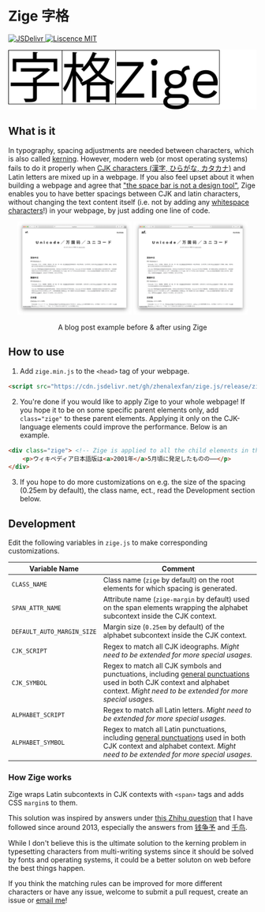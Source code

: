 <h1>Zige 字格</h1>

<p>
<a href="https://cdn.jsdelivr.net/gh/zhenalexfan/zige.js/release/zige.min.js">
    <img alt="JSDelivr" src="https://img.shields.io/badge/jsdelivr-yes-blue">
</a>
<a href="LICENSE">
    <img alt="Liscence MIT" src="https://img.shields.io/github/license/zhenalexfan/zige.js">
</a>
</p>

<p width="400px">
<img alt="Animated logo" src="img/zige.gif">
</p>

## What is it

In typography, spacing adjustments are needed between characters, which is also called [kerning](https://en.wikipedia.org/wiki/Kerning). However, modern web (or most operating systems) fails to do it properly when [CJK characters (漢字, ひらがな, カタカナ)](https://en.wikipedia.org/wiki/CJK_characters) and Latin letters are mixed up in a webpage. If you also feel upset about it when building a webpage and agree that ["the space bar is not a design tool"](https://web.archive.org/web/20110319053039/https://hungermtn.org/the-space-bar-is-not-a-design-tool/), Zige enables you to have better spacings between CJK and latin characters, without changing the text content itself (i.e. not by adding any [whitespace characters](https://en.wikipedia.org/wiki/Whitespace_character)!) in your webpage, by just adding one line of code.

<div align="center">
<img width="46%" src="img/blog-before.png">
<img width="46%" src="img/blog-after.png">
<br>
<p>A blog post example before & after using Zige</p>
</div>

## How to use

1. Add `zige.min.js` to the `<head>` tag of your webpage.

``` html
<script src="https://cdn.jsdelivr.net/gh/zhenalexfan/zige.js/release/zige.min.js"></script>
```

2. You're done if you would like to apply Zige to your whole webpage! If you hope it to be on some specific parent elements only, add `class="zige"` to these parent elements. Applying it only on the CJK-language elements could improve the performance. Below is an example.

``` html
<div class="zige"> <!-- Zige is applied to all the child elements in this div -->
    <p>ウィキペディア日本語版は<a>2001年</a>5月頃に発足したものの⋯⋯</p>
</div>
```

3. If you hope to do more customizations on e.g. the size of the spacing (0.25em by default), the class name, ect., read the Development section below.  

## Development

Edit the following variables in `zige.js` to make corresponding customizations.

|Variable Name   	|Comment   	|
|---	|---	|
|`CLASS_NAME`   	|Class name (`zige` by default) on the root elements for which spacing is generated.    |
|`SPAN_ATTR_NAME`   |Attribute name (`zige-margin` by default) used on the span elements wrapping the alphabet subcontext inside the CJK context. 	|
|`DEFAULT_AUTO_MARGIN_SIZE`  	|Margin size (`0.25em` by default) of the alphabet subcontext inside the CJK context.  	|
|`CJK_SCRIPT`   	|Regex to match all CJK ideographs. *Might need to be extended for more special usages.*   	|
|`CJK_SYMBOL`   	|Regex to match all CJK symbols and punctuations, including [general punctuations](https://www.unicode.org/charts/PDF/U2000.pdf) used in both CJK context and alphabet context. *Might need to be extended for more special usages.*   	|
|`ALPHABET_SCRIPT`   	|Regex to match all Latin letters. *Might need to be extended for more special usages.*   	|
|`ALPHABET_SYMBOL`      |Regex to match all Latin punctuations, including [general punctuations](https://www.unicode.org/charts/PDF/U2000.pdf) used in both CJK context and alphabet context. *Might need to be extended for more special usages.*      |

### How Zige works

Zige wraps Latin subcontexts in CJK contexts with `<span>` tags and adds CSS `margin`s to them. 

This solution was inspired by answers under [this Zhihu question](https://www.zhihu.com/question/19587406) that I have followed since around 2013, especially the answers from [钱争予](https://www.zhihu.com/question/19587406/answer/12863476) and [千鸟](https://www.zhihu.com/question/19587406/answer/12298384). 

While I don't believe this is the ultimate solution to the kerning problem in typesetting characters from multi-writing systems since it should be solved by fonts and operating systems, it could be a better soluton on web before the best things happen. 

If you think the matching rules can be improved for more different characters or have any issue, welcome to submit a pull request, create an issue or [email me](mailto:zhenalexfan@gmail.com)! 